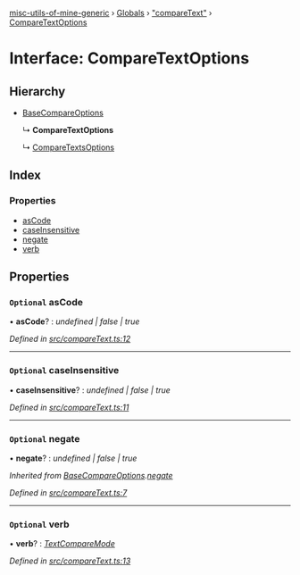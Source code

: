 [misc-utils-of-mine-generic](../README.md) › [Globals](../globals.md) › ["compareText"](../modules/_comparetext_.md) › [CompareTextOptions](_comparetext_.comparetextoptions.md)

# Interface: CompareTextOptions

## Hierarchy

* [BaseCompareOptions](_comparetext_.basecompareoptions.md)

  ↳ **CompareTextOptions**

  ↳ [CompareTextsOptions](_comparetext_.comparetextsoptions.md)

## Index

### Properties

* [asCode](_comparetext_.comparetextoptions.md#optional-ascode)
* [caseInsensitive](_comparetext_.comparetextoptions.md#optional-caseinsensitive)
* [negate](_comparetext_.comparetextoptions.md#optional-negate)
* [verb](_comparetext_.comparetextoptions.md#optional-verb)

## Properties

### `Optional` asCode

• **asCode**? : *undefined | false | true*

*Defined in [src/compareText.ts:12](https://github.com/cancerberoSgx/misc-utils-of-mine/blob/7016944/misc-utils-of-mine-generic/src/compareText.ts#L12)*

___

### `Optional` caseInsensitive

• **caseInsensitive**? : *undefined | false | true*

*Defined in [src/compareText.ts:11](https://github.com/cancerberoSgx/misc-utils-of-mine/blob/7016944/misc-utils-of-mine-generic/src/compareText.ts#L11)*

___

### `Optional` negate

• **negate**? : *undefined | false | true*

*Inherited from [BaseCompareOptions](_comparetext_.basecompareoptions.md).[negate](_comparetext_.basecompareoptions.md#optional-negate)*

*Defined in [src/compareText.ts:7](https://github.com/cancerberoSgx/misc-utils-of-mine/blob/7016944/misc-utils-of-mine-generic/src/compareText.ts#L7)*

___

### `Optional` verb

• **verb**? : *[TextCompareMode](../modules/_comparetext_.md#textcomparemode)*

*Defined in [src/compareText.ts:13](https://github.com/cancerberoSgx/misc-utils-of-mine/blob/7016944/misc-utils-of-mine-generic/src/compareText.ts#L13)*
